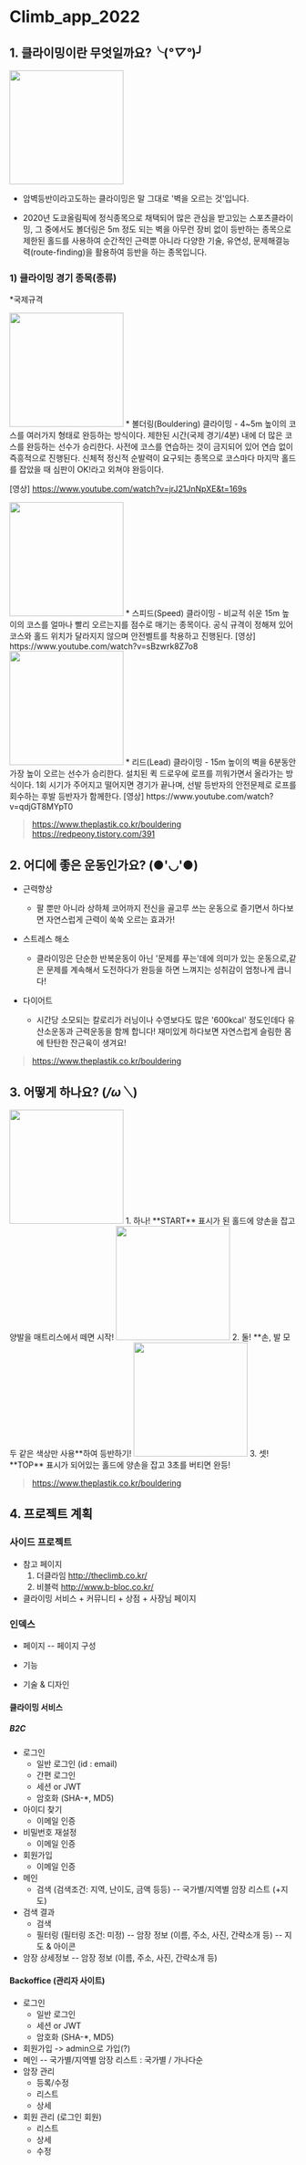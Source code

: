 # Climb_app_2022


## 1. 클라이밍이란 무엇일까요?╰(*°▽°*)╯

<img src= "https://kbsbiz.co.kr/wp-content/uploads/2019/02/%ED%81%B4%EB%9D%BC%EC%9D%B4%EB%B0%8D.png" width="200px">

- 암벽등반이라고도하는 클라이밍은 말 그대로 '벽을 오르는 것'입니다.

- 2020년 도쿄올림픽에 정식종목으로 채택되어 많은 관심을 받고있는 스포츠클라이밍, 그 중에서도 볼더링은 5m 정도 되는 벽을 아무런 장비 없이 등반하는 종목으로 제한된 홀드를 사용하여 순간적인 근력뿐 아니라 다양한 기술, 유연성, 문제해결능력(route-finding)을 활용하여 등반을 하는 종목입니다.


### 1) 클라이밍 경기 종목(종류)

*국제규격

<img src= "https://file.mk.co.kr/meet/yonhap/2021/08/03/image_readtop_2021_751960_0_232411.jpg" width="200px">
  * 볼더링(Bouldering) 클라이밍
    - 4~5m 높이의 코스를 여러가지 형태로 완등하는 방식이다. 제한된 시간(국제 경기/4분) 내에 더 많은 코스를 완등하는 선수가 승리한다. 사전에 코스를 연습하는 것이 금지되어 있어 연습 없이 즉흥적으로 진행된다. 신체적 정신적 순발력이 요구되는 종목으로 코스마다 마지막 홀드를 잡았을 때 심판이 OK!라고 외쳐야 완등이다.

[영상] https://www.youtube.com/watch?v=jrJ21JnNpXE&t=169s

<img src= "https://www.perfectdescent.com/wp-content/uploads/2021/06/Leonardo-and-Kitibin-WR-Timing-Pad-683x1024.jpeg" width="200px">
  * 스피드(Speed) 클라이밍
    - 비교적 쉬운 15m 높이의 코스를 얼마나 빨리 오르는지를 점수로 매기는 종목이다. 공식 규격이 정해져 있어 코스와 홀드 위치가 달라지지 않으며 안전벨트를 착용하고 진행된다.
[영상] https://www.youtube.com/watch?v=sBzwrk8Z7o8

<img src= "https://sportsw.kr/news/data/20180708/p179573465882664_171.jpg" width="200px">
  * 리드(Lead) 클라이밍
    - 15m 높이의 벽을 6분동안 가장 높이 오르는 선수가 승리한다. 설치된 퀵 드로우에 로프를 끼워가면서 올라가는 방식이다. 1회 시기가 주어지고 떨어지면 경기가 끝나며, 선발 등반자의 안전문제로 로프를 회수하는 후발 등반자가 함께한다.
[영상] https://www.youtube.com/watch?v=qdjGT8MYpT0

> https://www.theplastik.co.kr/bouldering
> https://redpeony.tistory.com/391



## 2. 어디에 좋은 운동인가요? (●'◡'●)

* 근력향상
  - 팔 뿐만 아니라 상하체 코어까지 전신을 골고루 쓰는 운동으로 즐기면서 하다보면 자연스럽게 근력이 쑥쑥 오르는 효과가!

* 스트레스 해소
  - 클라이밍은 단순한 반복운동이 아닌 '문제를 푸는'데에 의미가 있는 운동으로,같은 문제를 계속해서 도전하다가 완등을 하면 느껴지는 성취감이 엄청나게 큽니다!

* 다이어트
  - 시간당 소모되는 칼로리가 러닝이나 수영보다도 많은 '600kcal' 정도인데다 유산소운동과 근력운동을 함께 합니다! 재미있게 하다보면 자연스럽게 슬림한 몸에 탄탄한 잔근육이 생겨요!

> https://www.theplastik.co.kr/bouldering


## 3. 어떻게 하나요? (*/ω＼*) 
<img src="https://cdn.imweb.me/thumbnail/20211202/bd7e9fb364253.jpg" width="200px">
1. 하나!  **START** 표시가 된 홀드에 양손을 잡고 양발을 매트리스에서 떼면 시작!

<img src="https://cdn.imweb.me/thumbnail/20211202/b38b42d13f7f0.jpg" width="200px">
2. 둘!  **손, 발 모두 같은 색상만 사용**하여 등반하기!

<img src="https://cdn.imweb.me/thumbnail/20211202/eaf2afb0d4163.jpg" width="200px">
3. 셋!  **TOP** 표시가 되어있는 홀드에 양손을 잡고 3초를 버티면 완등! 

> https://www.theplastik.co.kr/bouldering


## 4. 프로젝트 계획
### 사이드 프로젝트
- 참고 페이지 
  1) 더클라임 http://theclimb.co.kr/
  2) 비블럭    http://www.b-bloc.co.kr/
- 클라이밍 서비스 + 커뮤니티 + 상점 + 사장님 페이지

### 인덱스
- 페이지
-- 페이지 구성
* 기능
+ 기술
& 디자인

#### 클라이밍 서비스
##### B2C
- 로그인
  * 일반 로그인 (id : email)
  * 간편 로그인
  + 세션 or JWT
  + 암호화 (SHA-*, MD5)
- 아이디 찾기
  * 이메일 인증
- 비밀번호 재설정
  * 이메일 인증
- 회원가입
  * 이메일 인증
- 메인
  * 검색 (검색조건: 지역, 난이도, 금액 등등)
  -- 국가별/지역별 암장 리스트 (+지도)
- 검색 결과
  * 검색
  * 필터링 (필터링 조건: 미정)
  -- 암장 정보 (이름, 주소, 사진, 간략소개 등)
  -- 지도
  & 아이콘
- 암장 상세정보
  -- 암장 정보 (이름, 주소, 사진, 간략소개 등)

#### Backoffice (관리자 사이트)
- 로그인
  * 일반 로그인
  + 세션 or JWT
  + 암호화 (SHA-*, MD5)
- 회원가입 -> admin으로 가입(?)
- 메인
  -- 국가별/지역별 암장 리스트 : 국가별 / 가나다순
- 암장 관리
  - 등록/수정
  - 리스트
  - 상세
- 회원 관리 (로그인 회원)
  - 리스트
  - 상세
  - 수정

